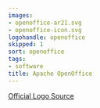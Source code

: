 ```yaml
---
images:
- openoffice-ar21.svg
- openoffice-icon.svg
logohandle: openoffice
skipped: 1
sort: openoffice
tags:
- software
title: Apache OpenOffice
---
```


[Official Logo Source](https://commons.wikimedia.org/wiki/File:Apache_OpenOffice_logo_and_wordmark_%282014%29.svg)
